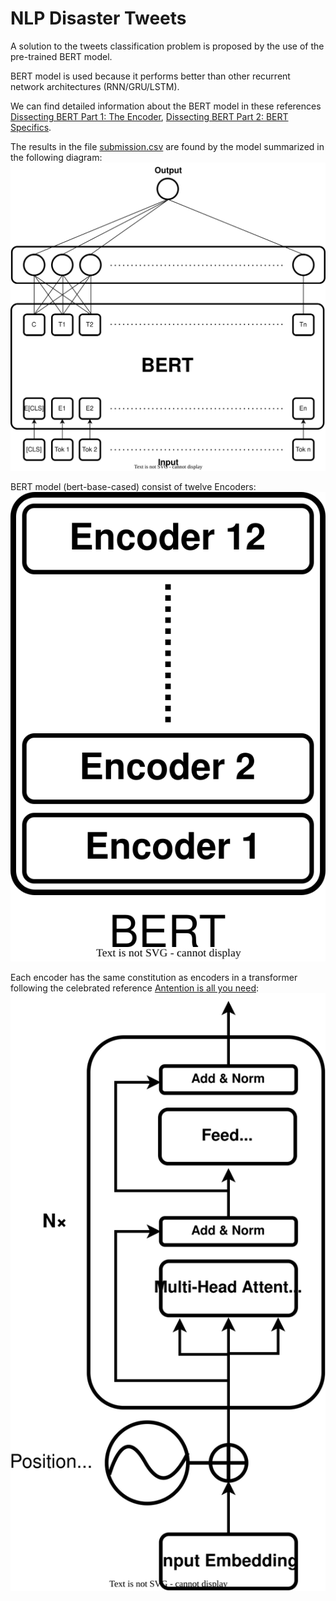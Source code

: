 # NLP Disaster Tweets 

A solution to the tweets classification problem is proposed by the use of the pre-trained BERT model.



BERT model is used because it performs better than other recurrent network architectures (RNN/GRU/LSTM).

We can find detailed information about the BERT model in these references [Dissecting BERT Part 1: The Encoder](https://medium.com/dissecting-bert/dissecting-bert-part-1-d3c3d495cdb3), [Dissecting BERT Part 2: BERT Specifics](https://medium.com/dissecting-bert/dissecting-bert-part2-335ff2ed9c73). 

The results in the file [submission.csv](./submission.csv) are found by the model summarized in the following diagram:
![Model](./diagrams/Model.drawio.svg)

BERT model (bert-base-cased) consist of twelve Encoders:
![BERT base case](./diagrams/BERT.drawio.svg)

Each encoder has the same constitution as encoders in a transformer following the celebrated reference [Antention is all you need](https://arxiv.org/pdf/1706.03762.pdf):
![Encoder](./diagrams/Encoder.drawio.svg)
